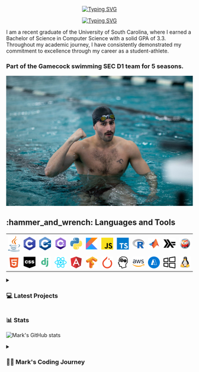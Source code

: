 <div align="center">
  <p>
    <a href="https://git.io/typing-svg"><img src="https://readme-typing-svg.demolab.com?font=Fira+Code&size=30&pause=1000&color=F70C0E&center=true&repeat=false&random=false&width=435&lines=Mark+Shperkin" alt="Typing SVG" /></a>
  </p>
  
  <p>
    <a href="https://git.io/typing-svg"><img src="https://readme-typing-svg.demolab.com?font=Fira+Code&pause=1000&color=F70000&center=true&random=false&width=435&lines=Student-Athlete;Computer+Science;Passionate+developer+from+Israel" alt="Typing SVG" /></a>
  </p>
</div>

<p>I am a recent graduate of the University of South Carolina, where I earned a Bachelor of Science in Computer Science with a solid GPA of 3.3. Throughout my academic journey, I have consistently demonstrated my commitment to excellence through my career as a student-athlete.</p>

<h3>Part of the Gamecock swimming SEC D1 team for 5 seasons.</h3>

<div id="header" align="center">
  <img src="swimming.jpg" width="900"/>
</div>

<h2>:hammer_and_wrench: Languages and Tools</h2>

<table style="border-collapse: collapse;">
  <tr>
    <td style="border: none; padding: 5px;"><img alt="Java" width="40px" src="/icons/java-programming-language-icon.svg"/></td>
    <td style="border: none; padding: 5px;"><img alt="C" width="40px" src="/icons/c-program-icon.svg" /></td>
    <td style="border: none; padding: 5px;"><img alt="C++" width="40px" src="/icons/c-plus-plus-programming-language-icon.svg" /></td>
    <td style="border: none; padding: 5px;"><img alt="C#" width="40px" src="/icons/c-sharp-programming-language-icon.svg" /></td>
    <td style="border: none; padding: 5px;"><img alt="Python" width="40px" src="/icons/python-programming-language-icon.svg" /></td>
    <td style="border: none; padding: 5px;"><img alt="Kotlin" width="40px" src="/icons/kotlin-programming-language-icon.svg" /></td>
    <td style="border: none; padding: 5px;"><img alt="JavaScript" width="40px" src="/icons/javascript-programming-language-icon.svg" /></td>
    <td style="border: none; padding: 5px;"><img alt="TypeScript" width="40px" src="/icons/typescript-programming-language-icon.svg" /></td>
    <td style="border: none; padding: 5px;"><img alt="R" width="40px" src="/icons/r-programming-language-icon.svg" /></td>
    <td style="border: none; padding: 5px;"><img alt="MATLAB" width="40px" src="/icons/matlab-svgrepo-com.svg" /></td>
    <td style="border: none; padding: 5px;"><img alt="Haskell" width="40px" src="/icons/haskell-svgrepo-com.svg" /></td>
    <td style="border: none; padding: 5px;"><img alt="Prolog" width="40px" src="/icons/prolog-svgrepo-com (1).svg" /></td>
  </tr>
  <tr>
    <td style="border: none; padding: 5px;"><img alt="HTML" width="40px" src="/icons/html-5-svgrepo-com.svg" /></td>
    <td style="border: none; padding: 5px;"><img alt="CSS" width="40px" src="/icons/css-svgrepo-com.svg" /></td>
    <td style="border: none; padding: 5px;"><img alt="Django" width="40px" src="/icons/django-svgrepo-com.svg" /></td>
    <td style="border: none; padding: 5px;"><img alt="React" width="40px" src="/icons/react-svgrepo-com.svg" /></td>
    <td style="border: none; padding: 5px;"><img alt="Angular" width="40px" src="/icons/angular-icon-svgrepo-com.svg" /></td>
    <td style="border: none; padding: 5px;"><img alt="TensorFlow" width="40px" src="/icons/tensorflow-svgrepo-com.svg" /></td>
    <td style="border: none; padding: 5px;"><img alt="PyTorch" width="40px" src="/icons/pytorch-svgrepo-com.svg" /></td>
    <td style="border: none; padding: 5px;"><img alt="NLP" width="40px" src="/icons/nlp-neurolinguistic-programation-svgrepo-com.svg" /></td>
    <td style="border: none; padding: 5px;"><img alt="AWS" width="40px" src="/icons/aws-svgrepo-com.svg" /></td>
    <td style="border: none; padding: 5px;"><img alt="Azure" width="40px" src="/icons/azure-v2-svgrepo-com.svg" /></td>
    <td style="border: none; padding: 5px;"><img alt="Windows" width="40px" src="/icons/windows-svgrepo-com.svg" /></td>
    <td style="border: none; padding: 5px;"><img alt="Linux" width="40px" src="/icons/linux-tux-svgrepo-com.svg" /></td>
  </tr>
</table>



<!-- BEGIN PROJECTS-CARDS -->

<details> 
  <summary><h3>💻 Latest Projects</h3></summary>

  <h3>Connect Four AI Agent</h3>
  <p align="left">
    AI agent that plays the Connect Four game using a minimax algorithm with alpha-beta pruning.
  </p>
  <p align="left">
    <a href="https://github.com/markshperkin/Game-AI">View Project</a>
  </p>
  
  <h3>Backgammon AI Agent</h3>
  <p align="left">
    Rule-based chatbot integrated with an AI agent that plays backgammon using the MinMax search method.
  </p>
  <p align="left">
    <em>This project is still in progress.</em>
  </p>
  <p align="left">
    <a href="https://github.com/markshperkin/CSCE580-MarkShperkin-repo">View Project</a>
  </p>

  <h3>Android Applications</h3>
  <ul>
    <li>
      <strong><a href="https://github.com/markshperkin/location">Location:</a></strong> Mobile application designed to retrieve user location and display it on a Google Map interface using Google Maps API key.
    </li>
    <li>
      <strong><a href="https://github.com/markshperkin/CameraXApp">CameraXApp:</a></strong> Mobile application enabling users to capture photos and videos, with additional photo editing capabilities.
    </li>
    <li>
      <strong><a href="https://github.com/markshperkin/MiniPaint">MiniPaint:</a></strong> Mobile application allowing users to express creativity through drawing, equipped with diverse drawing tools.
    </li>
    <li>
      <strong><a href="https://github.com/markshperkin/Sensor-Game-Application">Sensor-Game-Application:</a></strong> Mobile application offering users an engaging gaming experience utilizing the device's built-in sensors.
    </li>
  </ul>

  <a href="https://github.com/markshperkin?tab=repositories"><img alt="All Repositories" title="All Repositories" src="https://custom-icon-badges.demolab.com/badge/-Click%20Here%20For%20All%20My%20Repos-1F222E?style=for-the-badge&logoColor=white&logo=repo"/></a>
</details>

<!-- END PROJECTS-CARDS -->

### 📊 Stats

![Mark's GitHub stats](https://github-readme-stats.vercel.app/api?username=markshperkin&show_icons=true&theme=gruvbox)

<details>
 <summary><h3>👨‍💻 Mark's Coding Journey</h3></summary>
<h2>Blossoming Passion and the Thrill of the Challenge:</h2>

<p>My passion for coding blossomed at the University of South Carolina, where I was constantly challenged and inspired by a supportive community. One of the most rewarding aspects of my coding journey has been the immense satisfaction that comes from solving coding problems. It is about cracking a complex puzzle or finally reaching the summit after a challenging climb. The initial frustration of grappling with a problem, followed by the "aha!" moment when the solution clicks into place, is a uniquely exhilarating experience.</p>

<h2>Fueled by Accomplishment:</h2>

<p>This sense of accomplishment fuels my motivation to tackle even more intricate challenges. It's a continuous learning process, where every solved problem opens the door to new possibilities and ignites a desire to explore further. The joy of problem-solving is what truly fuels my passion for coding and propels me forward on this exciting journey.</p>

<h2>Embracing the Real World:</h2>

<p>Graduation marks a transition from the structured learning environment to the dynamic world of professional development. While the curriculum and specific problem sets may change, the thrill of problem-solving and the satisfaction it brings remain constant. I'm eager to test my skills in real-world scenarios, tackling complex problems that impact businesses and communities. The prospect of collaborating with experienced developers and contributing solutions that address tangible challenges is incredibly exciting. I'm confident that the foundation I built at USC, coupled with the continuous learning spirit fostered by the coding community, will equip me to navigate these new challenges and experience the profound satisfaction that comes with making a real-world impact through code.</p>
</details>
